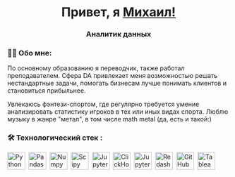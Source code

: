## <h1 align="center">Привет, я <a href="https://daniilshat.ru/" target="_blank">Михаил!</a> 

<h3 align="center">Аналитик данных</h3>

### :man_technologist: Обо мне:
 По основному образованию я переводчик, также работал преподавателем. Сфера DA привлекает меня возможностью решать нестандартные задачи, помогать бизнесам лучше понимать клиентов и становиться прибыльнее.

Увлекаюсь фэнтези-спортом, где регулярно требуется умение анализировать статистику игроков в тех или иных видах спорта. Люблю музыку в жанре "метал", в том числе math metal (да, есть и такой:)

### :hammer_and_wrench: Технологический стек :
<div>
  <img src="https://img.shields.io/badge/python-white?logo=python&style=for-the-badge" title="Python" alt="Python" height="40"/>&nbsp;
  <img src="https://img.shields.io/badge/pandas-white?logo=pandas&logoColor=blue&style=for-the-badge" title="Pandas" alt="Pandas" height="40"/>&nbsp;
  <img src="https://img.shields.io/badge/numpy-white?logo=numpy&logoColor=blue&style=for-the-badge" title="Numpy" alt="Numpy" height="40"/>&nbsp;
  <img src="https://img.shields.io/badge/Scipy-white?logo=Scipy&logoColor=black&style=for-the-badge" title="Scipy" alt="Scipy" height="40"/>&nbsp;
  <img src="https://img.shields.io/badge/Jupyter_notebook-white?logo=Jupyter&style=for-the-badge" title="Jupyter" alt="Jupyter" height="40"/>&nbsp;
  <img src="https://img.shields.io/badge/ClickHouse-FFCC01?style=for-the-badge&logo=clickhouse&logoColor=white" title="ClickHouse" alt="ClickHouse" height="40"/>&nbsp;
  <img src="https://img.shields.io/badge/jupyter-%23FA0F00.svg?style=for-the-badge&logo=jupyter&logoColor=white" title="JupyterNotebook" alt="JupyterNotebook" height="40"/>&nbsp;
  <img src="https://img.shields.io/badge/redash-white?logo=redash&logoColor=black&style=for-the-badge" title="Redash" alt="Redash" height="40"/>&nbsp;
  <img src="https://img.shields.io/badge/github-white?logo=github&logoColor=black&style=for-the-badge" title="GitHub" alt="GitHub" height="40"/>&nbsp;
  <img src="https://img.shields.io/badge/tableau-white?logo=tableau&logoColor=black&style=for-the-badge" title="Tableau" alt="Tableau" height="40"/>&nbsp;

<!--
**mihal2712/mihal2712** is a ✨ _special_ ✨ repository because its `README.md` (this file) appears on your GitHub profile.

Here are some ideas to get you started:

- 🔭 I’m currently working on ...
- 🌱 I’m currently learning ...
- 👯 I’m looking to collaborate on ...
- 🤔 I’m looking for help with ...
- 💬 Ask me about ...
- 📫 How to reach me: ...
- 😄 Pronouns: ...
- ⚡ Fun fact: ...
-->
